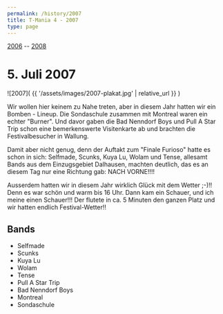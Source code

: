 ```yaml
---
permalink: /history/2007
title: T-Mania 4 - 2007
type: page
---
```


[2006](/history/2006) --  [2008](/history/2008)

# 5. Juli 2007

![2007]( {{ '/assets/images/2007-plakat.jpg' | relative_url }} )

Wir wollen hier keinem zu Nahe treten, aber in diesem Jahr hatten wir ein Bomben - Lineup. Die Sondaschule zusammen mit Montreal waren ein echter "Burner". Und davor gaben die Bad Nenndorf Boys und Pull A Star Trip schon eine bemerkenswerte Visitenkarte ab und brachten die Festivalbesucher in Wallung.

Damit aber nicht genug, denn der Auftakt zum "Finale Furioso" hatte es schon in sich: Selfmade, Scunks, Kuya Lu, Wolam und Tense, allesamt Bands aus dem Einzugsgebiet Dalhausen, machten deutlich, das es an diesem Tag nur eine Richtung gab: NACH VORNE!!!!

Ausserdem hatten wir in diesem Jahr wirklich Glück mit dem Wetter ;-)!! Denn es war schön und warm bis 16 Uhr. Dann kam ein Schauer, und ich meine einen Schauer!!! Der flutete in ca. 5 Minuten den ganzen Platz und wir hatten endlich Festival-Wetter!!

## Bands

- Selfmade
- Scunks
- Kuya Lu
- Wolam
- Tense
- Pull A Star Trip
- Bad Nenndorf Boys
- Montreal
- Sondaschule
